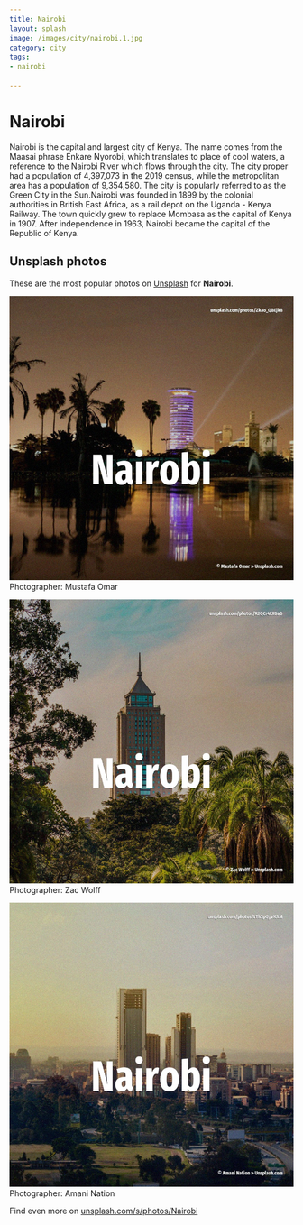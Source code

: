 ```yaml
---
title: Nairobi
layout: splash
image: /images/city/nairobi.1.jpg
category: city
tags:
- nairobi

---
```

# Nairobi

Nairobi  is the capital and largest city of Kenya.
The name comes from the Maasai phrase Enkare Nyorobi, which translates to place of cool waters, a 
reference to the Nairobi River which flows through the city.
The city proper had a population of 4,397,073 in the 2019 census, while the metropolitan area has a 
population of 9,354,580.
The city is popularly referred to as the Green City in the Sun.Nairobi was founded in 1899 by the 
colonial authorities in British East Africa, as a rail depot on the Uganda - Kenya Railway.
The town quickly grew to replace Mombasa as the capital of Kenya in 1907.
After independence in 1963, Nairobi became the capital of the Republic of Kenya.

 
## Unsplash photos
These are the most popular photos on [Unsplash](https://unsplash.com) for **Nairobi**.
 
![Nairobi](/images/city/nairobi.1.jpg)
Photographer:  Mustafa Omar
 
![Nairobi](/images/city/nairobi.2.jpg)
Photographer:  Zac Wolff
 
![Nairobi](/images/city/nairobi.3.jpg)
Photographer:  Amani Nation
 
Find even more on [unsplash.com/s/photos/Nairobi](https://unsplash.com/s/photos/Nairobi)
 
